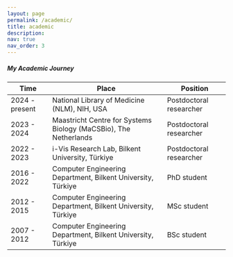 ```yaml
---
layout: page
permalink: /academic/
title: academic
description: 
nav: true
nav_order: 3
---
```


##### My Academic Journey

| Time           	| Place                                                            	| Position                	|
|----------------	|------------------------------------------------------------------	|-------------------------	|
| 2024 - present 	| National Library of Medicine (NLM), NIH, USA                     	| Postdoctoral researcher 	|
| 2023 - 2024    	| Maastricht Centre for Systems Biology (MaCSBio), The Netherlands 	| Postdoctoral researcher 	|
| 2022 - 2023    	| i-Vis Research Lab, Bilkent University, Türkiye                  	| Postdoctoral researcher 	|
| 2016 - 2022    	| Computer Engineering Department, Bilkent University, Türkiye     	| PhD student             	|
| 2012 - 2015    	| Computer Engineering Department, Bilkent University, Türkiye     	| MSc student             	|
| 2007 - 2012    	| Computer Engineering Department, Bilkent University, Türkiye     	| BSc student             	|

